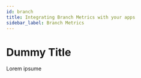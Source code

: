 ```yaml
---
id: branch
title: Integrating Branch Metrics with your apps
sidebar_label: Branch Metrics
---
```


# Dummy Title
Lorem ipsume